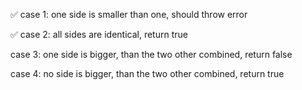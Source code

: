 ✅ case 1: one side is smaller than one, should throw error

✅ case 2: all sides are identical, return true

case 3: one side is bigger, than the two other combined, return false

case 4: no side is bigger, than the two other combined, return true